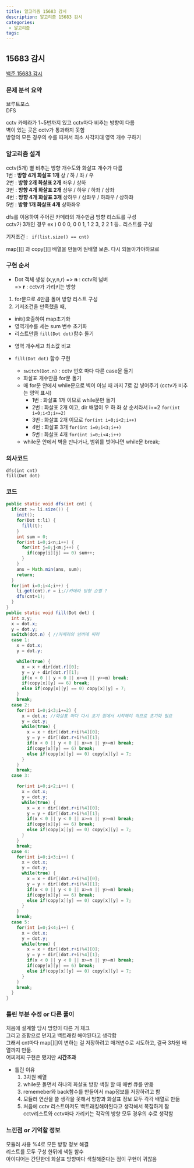```yaml
---
title: 알고리즘 15683 감시
description: 알고리즘 15683 감시
categories:
 - 알고리즘  
tags:
---
```

## 15683 감시   
[백준 15683 감시](https://www.acmicpc.net/problem/15683)  

### 문제 분석 요약  
브루트포스  
DFS  


cctv 카메라가 1~5번까지 있고 cctv마다 비추는 방향이 다름  
벽이 있는 곳은 cctv가 통과하지 못함  
방향의 모든 경우의 수를 따져서 최소 사각지대 영역 개수 구하기  

### 알고리즘 설계  
cctv(5개) 별 비추는 방향 개수도와 화살표 개수가 다름  
1번 : **방향 4개 화살표 1개** 상 / 하 / 좌 / 우  
2번 : **방향 2개 화살표 2개** 좌우 / 상하    
3번 : **방향 4개 화살표 2개** 상우 / 하우 / 하좌 / 상좌    
4번 : **방향 4개 화살표 3개** 상하우 / 상좌우 / 하좌우 / 상하좌   
5번 : **방향 1개 화살표 4개** 상하좌우   

dfs를 이용하여 주어진 카메라의 개수만큼 방향 리스트를 구성  
cctv가 3개인 경우
ex ) 0 0 0, 0 0 1, 1 2 3, 2 2 1 등.. 리스트를 구성  

기저조건 : ```
if(list.size() == cnt)```  

map[][] 과 copy[][] 배열을 만들어 원배열 보존. 다시 되돌아가야하므로
### 구현 순서  
* Dot 객체 생성 (x,y,n,r)
=> **n** : cctv의 넘버  
=> **r** : cctv가 가리키는 방향  

1. for문으로 4만큼 돌며 방향 리스트 구성
2. 기저조건을 만족했을 때,
  - init()호출하여 map초기화  
  - 영역개수를 세는 sum 변수 초기화  
  - 리스트만큼 ```fill(Dot dot)```함수 돌기  
* 영역 개수세고 최소값 비교

* ```fill(Dot dot)``` 함수 구현  
  - ```switch(Dot.n)``` : cctv 번호 마다 다른 case문 돌기  
  - 화살표 개수만큼 for문 돌기  
  - 매 for문 안에서 while문으로 벽이 아닐 때 까지 7로 값 넣어주기 (cctv가 비추는 영역 표시)  
    - 1번 : 화살표 1개 이므로 while문만 돌기
    - 2번 : 화살표 2개 이고, dir 배열이 우 하 좌 상 순서라서    i+=2 ```for(int i=0;i<3;i+=2)```  
    - 3번 : 화살표 2개 이므로 ```for(int i=0;i<2;i++)```  
    - 4번 : 화살표 3개 ```for(int i=0;i<3;i++)```  
    - 5번 : 화살표 4개 ```for(int i=0;i<4;i++)```  
  - while문 안에서 벽을 만나거나, 범위를 벗어나면 while문 break;




### 의사코드  
```dfs(int cnt)```  
```fill(Dot dot)```  
### 코드  
```java
public static void dfs(int cnt) {
  if(cnt >= li.size()) {
    init();
    for(Dot t:li) {
      fill(t);
    }
    int sum = 0;
    for(int i=0;i<n;i++) {
      for(int j=0;j<m;j++) {
        if(copy[i][j] == 0) sum++;
      }
    }
    ans = Math.min(ans, sum);
    return;
  }
  for(int i=0;i<4;i++) {
    li.get(cnt).r = i;//카메라 방향 순열 ?
    dfs(cnt+1);
  }
}
public static void fill(Dot dot) {
  int x,y;
  x = dot.x;
  y = dot.y;
  switch(dot.n) { //카메라의 넘버에 따라
  case 1:
    x = dot.x;
    y = dot.y;

    while(true) {
      x = x + dir[dot.r][0];
      y = y + dir[dot.r][1];
      if(x < 0 || y < 0 || x>=n || y>=m) break;
      if(copy[x][y] == 6) break;
      else if(copy[x][y] == 0) copy[x][y] = 7;
    }
    break;
  case 2:
    for(int i=0;i<3;i+=2) {
      x = dot.x; //화살표 마다 다시 초기 점에서 시작해야 하므로 초기화 필요
      y = dot.y;
      while(true) {
        x = x + dir[(dot.r+i)%4][0];
        y = y + dir[(dot.r+i)%4][1];
        if(x < 0 || y < 0 || x>=n || y>=m) break;
        if(copy[x][y] == 6) break;
        else if(copy[x][y] == 0) copy[x][y] = 7;
      }
    }
    break;
  case 3:

    for(int i=0;i<2;i++) {
      x = dot.x;
      y = dot.y;
      while(true) {
        x = x + dir[(dot.r+i)%4][0];
        y = y + dir[(dot.r+i)%4][1];
        if(x < 0 || y < 0 || x>=n || y>=m) break;
        if(copy[x][y] == 6) break;
        else if(copy[x][y] == 0) copy[x][y] = 7;
      }
    }
    break;
  case 4:
    for(int i=0;i<3;i++) {
      x = dot.x;
      y = dot.y;
      while(true) {
        x = x + dir[(dot.r+i)%4][0];
        y = y + dir[(dot.r+i)%4][1];
        if(x < 0 || y < 0 || x>=n || y>=m) break;
        if(copy[x][y] == 6) break;
        else if(copy[x][y] == 0) copy[x][y] = 7;
      }
    }
    break;
  case 5:
    for(int i=0;i<4;i++) {
      x = dot.x;
      y = dot.y;
      while(true) {
        x = x + dir[(dot.r+i)%4][0];
        y = y + dir[(dot.r+i)%4][1];
        if(x < 0 || y < 0 || x>=n || y>=m) break;
        if(copy[x][y] == 6) break;
        else if(copy[x][y] == 0) copy[x][y] = 7;
      }
    }
    break;
  }
}
```




### 틀린 부분 수정 or 다른 풀이  
처음에 설계할 당시 방향이 다른 거 체크  
그리고 조합으로 던지고 백트래킹 해야된다고 생각함  
그래서 cnt마다 map[][]이 변하는 걸 저장하려고 매개변수로 시도하고, 결국 3차원 배열까지 만듦.  
어찌저찌 구현은 됐지만 **시간초과**  

* 틀린 이유   
  1. 3차원 배열  
  2. while문 돌면서 하나의 화살표 방향 색칠 할 때 매번 큐를 만듦  
  3. rememeber와 back함수를 만들어서 map정보를 저장하려고 함  
  4. 모듈러 연산을 쓸 생각을 못해서 방향과 화살표 정보 모두 각각 배열로 만듦  
  5. 처음에 cctv 리스트마저도 백트래킹해야된다고 생각해서 복잡하게 짬  
      cctv리스트와 cctv마다 가리키는 각각의 방향 모두 경우의 수로 생각함  



### 느낀점 or 기억할 정보  
모듈러 사용 %4로 모든 방향 정보 해결  
리스트를 모두 구성 한뒤에 색칠 함수  
아이디어는 간단한데 화살표 방향마다 색칠해준다는 점이 구현이 귀찮음  
